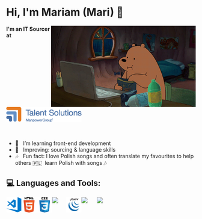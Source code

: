 # Hi, I'm Mariam (Mari) 👋

<img src="https://github.com/darsaveli/Mariam/blob/main/1479814528_webarebears.gif" width="385px" align="right">

<b>I'm an IT Sourcer at &nbsp; </b> [<img alt="manpowergroup" width="200px" src="https://github.com/darsaveli/Mariam/blob/main/Talentsolutions.png" />](https://talentsolutions.manpowergroup.com/) 


<br>

- 🌱 &nbsp;&nbsp;I’m learning front-end development
- 🔎 &nbsp;&nbsp;Improving: sourcing & language skills
- 🎶 &nbsp;&nbsp;Fun fact: I love Polish songs and often translate my favourites to help others 🇵🇱&nbsp;&nbsp;learn Polish with songs 🎶

## 💻 Languages and Tools:  
<img src="https://github.com/darsaveli/Mariam/blob/main/visual-studio-code.png" width="40px" align="left">
<img src="https://github.com/darsaveli/Mariam/blob/main/html.png" width="41px" align="left">
<img src="https://github.com/darsaveli/Mariam/blob/main/css.png" width="41px" align="left">
<img src="https://github.com/darsaveli/darsaveli/blob/main/JavaScript.png" width="37px" align="left">
<img src="https://github.com/darsaveli/Mariam/blob/main/jquery%20(1).png" width="41px" align="left">
<img src="https://github.com/darsaveli/darsaveli/blob/main/bootstrap4.png" width="41px" align="left">
<img src="https://github.com/darsaveli/darsaveli/blob/main/wordpress.png" width="41px" align="left">
